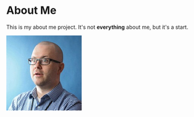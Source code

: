 # About Me

This is my about me project. It's not **everything** about me, but it's a start.

![Picture of Tim](tim.jpg)
